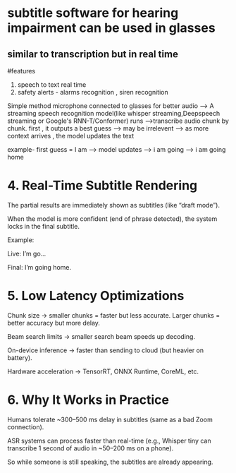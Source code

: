 # subtitle software for hearing impairment can be used in glasses
similar to transcription but in real time
---
#features 
1. speech to text real time
2. safety alerts - alarms recognition , siren recognition

Simple method
microphone connected to glasses for better audio --> A  streaming speech recognition model(like whisper streaming,Deepspeech streaming or Google's RNN-T/Conformer) runs -->transcribe audio chunk by chunk.
first , it outputs a best guess --> may be irrelevent --> as more context arrives , the model updates the text 

example- first guess = I am --> model updates --> i am going  --> i am going home

# 4. Real-Time Subtitle Rendering

The partial results are immediately shown as subtitles (like “draft mode”).

When the model is more confident (end of phrase detected), the system locks in the final subtitle.

Example:

Live: I’m go…

Final: I’m going home.

# 5. Low Latency Optimizations

Chunk size → smaller chunks = faster but less accurate. Larger chunks = better accuracy but more delay.

Beam search limits → smaller search beam speeds up decoding.

On-device inference → faster than sending to cloud (but heavier on battery).

Hardware acceleration → TensorRT, ONNX Runtime, CoreML, etc.

# 6. Why It Works in Practice

Humans tolerate ~300–500 ms delay in subtitles (same as a bad Zoom connection).

ASR systems can process faster than real-time (e.g., Whisper tiny can transcribe 1 second of audio in ~50–200 ms on a phone).

So while someone is still speaking, the subtitles are already appearing.
